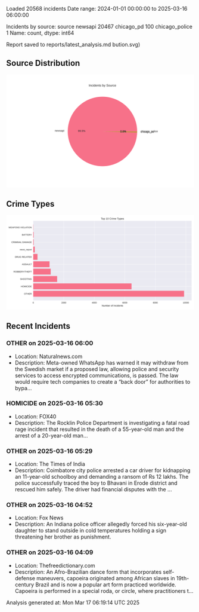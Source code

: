 
Loaded 20568 incidents
Date range: 2024-01-01 00:00:00 to 2025-03-16 06:00:00

Incidents by source:
source
newsapi           20467
chicago_pd          100
chicago_police        1
Name: count, dtype: int64

Report saved to reports/latest_analysis.md
bution.svg)

## Source Distribution
![Source Distribution](images/source_distribution.svg)

## Crime Types
![Crime Types](images/crime_types.svg)

## Recent Incidents

### OTHER on 2025-03-16 06:00
- Location: Naturalnews.com
- Description: Meta-owned WhatsApp has warned it may withdraw from the Swedish market if a proposed law, allowing police and security services to access encrypted communications, is passed. The law would require tech companies to create a “back door” for authorities to bypa…


### HOMICIDE on 2025-03-16 05:30
- Location: FOX40
- Description: The Rocklin Police Department is investigating a fatal road rage incident that resulted in the death of a 55-year-old man and the arrest of a 20-year-old man...


### OTHER on 2025-03-16 05:29
- Location: The Times of India
- Description: Coimbatore city police arrested a car driver for kidnapping an 11-year-old schoolboy and demanding a ransom of Rs 12 lakhs. The police successfully traced the boy to Bhavani in Erode district and rescued him safely. The driver had financial disputes with the …


### OTHER on 2025-03-16 04:52
- Location: Fox News
- Description: An Indiana police officer allegedly forced his six-year-old daughter to stand outside in cold temperatures holding a sign threatening her brother as punishment.


### OTHER on 2025-03-16 04:09
- Location: Thefreedictionary.com
- Description: An Afro-Brazilian dance form that incorporates self-defense maneuvers, capoeira originated among African slaves in 19th-century Brazil and is now a popular art form practiced worldwide. Capoeira is performed in a special roda, or circle, where practitioners t…

Analysis generated at: Mon Mar 17 06:19:14 UTC 2025
